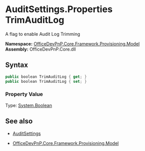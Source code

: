 # AuditSettings.Properties TrimAuditLog
A flag to enable Audit Log Trimming  

**Namespace:** [OfficeDevPnP.Core.Framework.Provisioning.Model](OfficeDevPnP.Core.Framework.Provisioning.Model.md)  
**Assembly:** OfficeDevPnP.Core.dll  
## Syntax
```C#
public boolean TrimAuditLog { get; }
public boolean TrimAuditLog { set; }
```

### Property Value
Type: [System.Boolean](System.Boolean.md) 

## See also
- [AuditSettings](AuditSettings.md) 

- [OfficeDevPnP.Core.Framework.Provisioning.Model](OfficeDevPnP.Core.Framework.Provisioning.Model.md)
